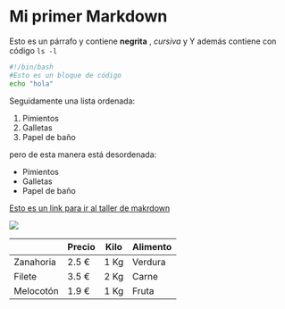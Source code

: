 # Mi primer Markdown

Esto es un párrafo y contiene **negrita** , *cursiva* y Y además contiene con código `ls -l` 

```bash
#!/bin/bash
#Esto es un bloque de código
echo "hola"
```
Seguidamente una lista ordenada:
1. Pimientos
2. Galletas
3. Papel de baño

pero de esta manera está desordenada:

* Pimientos
* Galletas
* Papel de baño

[Esto es un link para ir al taller de makrdown](https://josejuansanchez.org/iaw/taller-markdown/index.html#etiquetas-básicas-de-markdown)

![ ](https://www.google.com/imgres?imgurl=https%3A%2F%2Fupload.wikimedia.org%2Fwikipedia%2Fcommons%2Fthumb%2F4%2F48%2FMarkdown-mark.svg%2F1200px-Markdown-mark.svg.png&tbnid=uE0aDvHJlrnEMM&vet=12ahUKEwj4ibqC07mBAxXxoUwKHZMTFVsQMygAegQIARBU..i&imgrefurl=https%3A%2F%2Fes.wikipedia.org%2Fwiki%2FMarkdown&docid=xKjzTHj8FJxahM&w=1200&h=738&q=markdown&client=opera-gx&ved=2ahUKEwj4ibqC07mBAxXxoUwKHZMTFVsQMygAegQIARBU)

|| Precio| Kilo | Alimento
| --- | --- | --- | ---
| Zanahoria | 2.5 € | 1 Kg | Verdura
| Filete | 3.5 € | 2 Kg | Carne
| Melocotón | 1.9 € | 1 Kg | Fruta